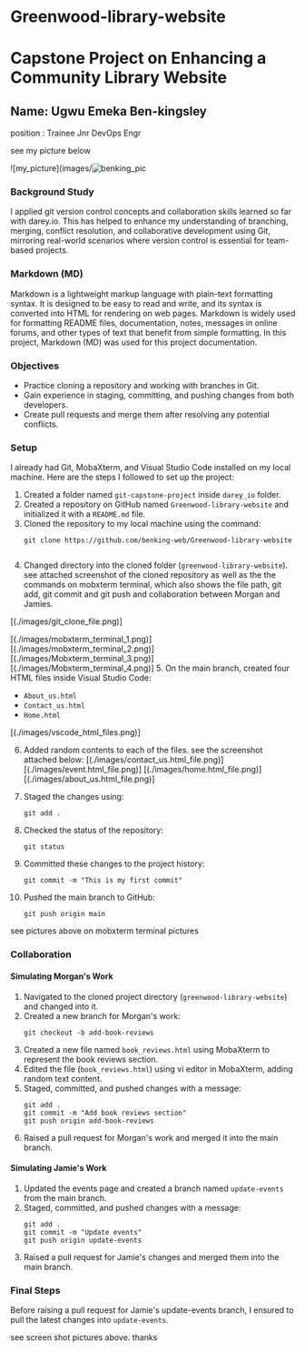 # Greenwood-library-website



# Capstone Project on Enhancing a Community Library Website

## Name: Ugwu Emeka Ben-kingsley
position : Trainee Jnr DevOps Engr

see my picture below

![my_picture](images/![benking_pic](https://github.com/user-attachments/assets/2a6d86f2-2a4e-45fd-bcb8-936786237c67)







### Background Study

I applied git version control concepts and collaboration skills learned so far with darey.io. This has helped to enhance my understanding of branching, merging, conflict resolution, and collaborative development using Git, mirroring real-world scenarios where version control is essential for team-based projects.

### Markdown (MD)

Markdown is a lightweight markup language with plain-text formatting syntax. It is designed to be easy to read and write, and its syntax is converted into HTML for rendering on web pages. Markdown is widely used for formatting README files, documentation, notes, messages in online forums, and other types of text that benefit from simple formatting. In this project, Markdown (MD) was used for this project documentation.

### Objectives

- Practice cloning a repository and working with branches in Git.
- Gain experience in staging, committing, and pushing changes from both developers.
- Create pull requests and merge them after resolving any potential conflicts.

### Setup

I already had Git, MobaXterm, and Visual Studio Code installed on my local machine. Here are the steps I followed to set up the project:

1. Created a folder named `git-capstone-project` inside `darey_io` folder.
2. Created a repository on GitHub named `Greenwood-library-website` and initialized it with a `README.md` file.
3. Cloned the repository to my local machine using the command:
   ```
   git clone https://github.com/benking-web/Greenwood-library-website
   

4. Changed directory into the cloned folder (`greenwood-library-website`).
see attached screenshot of the cloned repository as well as the the commands on mobxterm terminal, which also shows the file path, git add, git commit and git push and collaboration between Morgan and Jamies.

[(./images/git_clone_file.png)]

[(./images/mobxterm_terminal_1.png)]
[(./images/mobxterm_terminal_2.png)]
[(./images/Mobxterm_terminal_3.png)]
[(./images/Mobxterm_terminal_4.png)]
5. On the main branch, created four HTML files inside Visual Studio Code:
   - `About_us.html`
   - `Contact_us.html`
   - `Home.html`

   [(./images/vscode_html_files.png)]

6. Added random contents to each of the files.
see the screenshot attached below:
[(./images/contact_us.html_file.png)]
[(./images/event.html_file.png)]
[(./images/home.html_file.png)]
[(./images/about_us.html_file.png)]


7. Staged the changes using:
   ```
   git add .
   ```
8. Checked the status of the repository:
   ```
   git status
   ```
9. Committed these changes to the project history:
   ```
   git commit -m "This is my first commit"
   ```
10. Pushed the main branch to GitHub:
    ```
    git push origin main
    ```
see pictures above on mobxterm terminal pictures
### Collaboration

#### Simulating Morgan's Work

1. Navigated to the cloned project directory (`greenwood-library-website`) and changed into it.
2. Created a new branch for Morgan's work:
   ```
   git checkout -b add-book-reviews
   ```
3. Created a new file named `book_reviews.html` using MobaXterm to represent the book reviews section.
4. Edited the file (`book_reviews.html`) using vi editor in MobaXterm, adding random text content.
5. Staged, committed, and pushed changes with a message:
   ```
   git add .
   git commit -m "Add book reviews section"
   git push origin add-book-reviews
   ```
6. Raised a pull request for Morgan's work and merged it into the main branch.

#### Simulating Jamie's Work

1. Updated the events page and created a branch named `update-events` from the main branch.
2. Staged, committed, and pushed changes with a message:
   ```
   git add .
   git commit -m "Update events"
   git push origin update-events
   ```
3. Raised a pull request for Jamie's changes and merged them into the main branch.

### Final Steps

Before raising a pull request for Jamie's update-events branch, I ensured to pull the latest changes into `update-events`.

see screen shot pictures above. thanks




